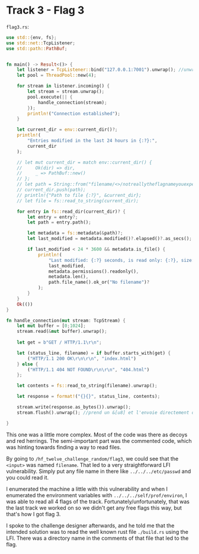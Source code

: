 # Track 3 - Flag 3

`flag3.rs`:

```rust
use std::{env, fs};
use std::net::TcpListener;
use std::path::PathBuf;


fn main() -> Result<()> {
    let listener = TcpListener::bind("127.0.0.1:7001").unwrap(); //unwrap handle l'erreur avec un panic s'il y a lieu etant donne que bind retourn un Result<T, E> 
    let pool = ThreadPool::new(4);

    for stream in listener.incoming() {
        let stream = stream.unwrap();
        pool.execute(|| {
            handle_connection(stream);
        });
        println!("Connection established");
    }

    let current_dir = env::current_dir()?;
    println!(
        "Entries modified in the last 24 hours in {:?}:",
        current_dir
    );

    // let mut current_dir = match env::current_dir() { 
    //     Ok(dir) => dir,
    //     _ => PathBuf::new()
    // };
    // let path = String::from("filename/<>/notreallytheflagnameyouexpected.txt");
    // current_dir.push(path);
    // println!{"Path to file {:?}", &current_dir};
    // let file = fs::read_to_string(current_dir);

    for entry in fs::read_dir(current_dir)? {
        let entry = entry?;
        let path = entry.path();

        let metadata = fs::metadata(&path)?;
        let last_modified = metadata.modified()?.elapsed()?.as_secs();

        if last_modified < 24 * 3600 && metadata.is_file() {
            println!(
                "Last modified: {:?} seconds, is read only: {:?}, size: {:?} bytes, filename: {:?}",
                last_modified,
                metadata.permissions().readonly(),
                metadata.len(),
                path.file_name().ok_or("No filename")?
            );
        }
    }
    Ok(())
}

fn handle_connection(mut stream: TcpStream) {
    let mut buffer = [0;1024];
    stream.read(&mut buffer).unwrap(); 
    
    let get = b"GET / HTTP/1.1\r\n";

    let (status_line, filename) = if buffer.starts_with(get) {
        ("HTTP/1.1 200 OK\r\n\r\n", "index.html")
    } else {
        ("HTTP/1.1 404 NOT FOUND\r\n\r\n", "404.html")
    };

    let contents = fs::read_to_string(filename).unwrap();

    let response = format!("{}{}", status_line, contents);

    stream.write(response.as_bytes()).unwrap();
    stream.flush().unwrap(); //prend un &[u8] et l'envoie directement dans le stream

}
```

This one was a little more complex. Most of the code was there as decoys and red herrings.
The semi-important part was the commented code, which was hinting towards finding a way to read files.

By going to `/hf_twelve_challenge_random/flag3`, we could see that the `<input>` was named `filename`.
That led to a very straightforward LFI vulnerability. Simply put any file name in there like `../../../etc/passwd` and you could read it.

I enumerated the machine a little with this vulnerability and when I enumerated the environment variables with `../../../self/prof/environ`, I was able to read all 4 flags of the track. Fortunately/unfortunately, that was the last track we worked on so we didn't get any free flags this way, but that's how I got flag 3.

I spoke to the challenge designer afterwards, and he told me that the intended solution was to read the well known rust file `./build.rs` using the LFI. There was a directory name in the comments of that file that led to the flag.
